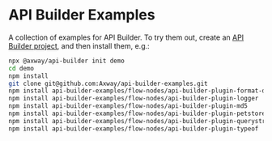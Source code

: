 # API Builder Examples

A collection of examples for API Builder.  To try them out, create an [API Builder project](https://docs.axway.com/bundle/API_Builder_4x_allOS_en/page/api_builder_getting_started_guide.html), and then install them, e.g.:

```bash
npx @axway/api-builder init demo
cd demo
npm install
git clone git@github.com:Axway/api-builder-examples.git
npm install api-builder-examples/flow-nodes/api-builder-plugin-format-date
npm install api-builder-examples/flow-nodes/api-builder-plugin-logger
npm install api-builder-examples/flow-nodes/api-builder-plugin-md5
npm install api-builder-examples/flow-nodes/api-builder-plugin-petstore
npm install api-builder-examples/flow-nodes/api-builder-plugin-querystring
npm install api-builder-examples/flow-nodes/api-builder-plugin-typeof
```
